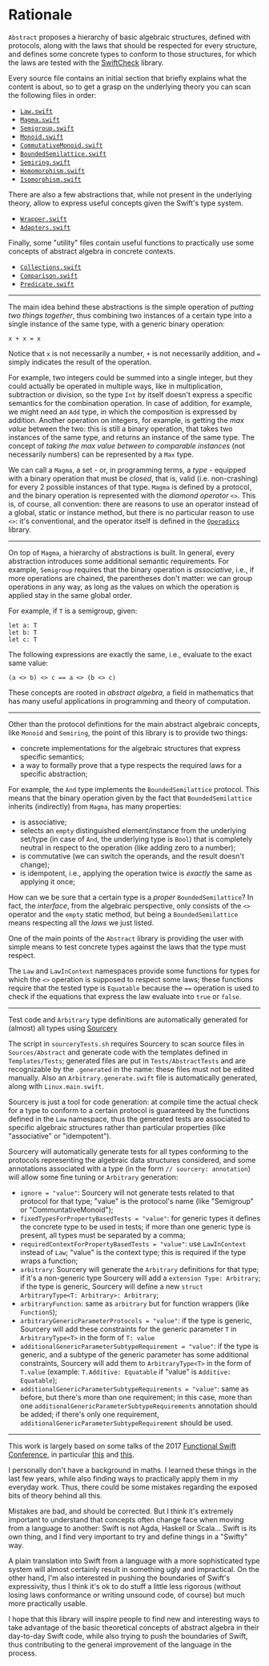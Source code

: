 # Rationale

`Abstract` proposes a hierarchy of basic algebraic structures, defined with protocols, along with the laws that should be respected for every structure, and defines some concrete types to conform to those structures, for which the laws are tested with the [SwiftCheck](https://github.com/typelift/SwiftCheck) library.

Every source file contains an initial section that briefly explains what the content is about, so to get a grasp on the underlying theory you can scan the following files in order:

- [`Law.swift`](Sources/Abstract/Law.swift)
- [`Magma.swift`](Sources/Abstract/Magma.swift)
- [`Semigroup.swift`](Sources/Abstract/Semigroup.swift)
- [`Monoid.swift`](Sources/Abstract/Monoid.swift)
- [`CommutativeMonoid.swift`](Sources/Abstract/CommutativeMonoid.swift)
- [`BoundedSemilattice.swift`](Sources/Abstract/BoundedSemilattice.swift)
- [`Semiring.swift`](Sources/Abstract/Semiring.swift)
- [`Homomorphism.swift`](Sources/Abstract/Homomorphism.swift)
- [`Isomorphism.swift`](Sources/Abstract/Isomorphism.swift)

There are also a few abstractions that, while not present in the underlying theory, allow to express useful concepts given the Swift's type system.

- [`Wrapper.swift`](Sources/Abstract/Wrapper.swift)
- [`Adapters.swift`](Sources/Abstract/Adapters.swift)

Finally, some "utility" files contain useful functions to practically use some concepts of abstract algebra in concrete contexts.

- [`Collections.swift`](Sources/Abstract/Utilities/Collections.swift)
- [`Comparison.swift`](Sources/Abstract/Utilities/Comparison.swift)
- [`Predicate.swift`](Sources/Abstract/Utilities/Predicate.swift)

------

The main idea behind these abstractions is the simple operation of *putting two things together*, thus combining two instances of a certain type into a single instance of the same type, with a generic binary operation:

```
x + x = x
```

Notice that `x` is not necessarily a number, `+` is not necessarily addition, and `=` simply indicates the result of the operation.

For example, two integers could be summed into a single integer, but they could actually be operated in multiple ways, like in multiplication, subtraction or division, so the type `Int` by itself doesn't express a specific semantics for the combination operation. In case of addition, for example, we might need an `Add` type, in which the composition is expressed by addition. Another operation on integers, for example, is getting the *max value* between the two: this is still a binary operation, that takes two instances of the same type, and returns an instance of the same type. The concept of *taking the max value between to comparable instances* (not necessarily numbers) can be represented by a `Max` type.

We can call a `Magma`, a set - or, in programming terms, a *type* - equipped with a binary operation that must be *closed*, that is, valid (i.e. non-crashing) for every 2 possible instances of that type. `Magma` is defined by a protocol, and the binary operation is represented with the *diamond operator* `<>`. This is, of course, all convention: there are reasons to use an operator instead of a global, static or instance method, but there is no particular reason to use `<>`: it's conventional, and the operator itself is defined in the [`Operadics`](https://github.com/typelift/Operadics) library.

---

On top of `Magma`, a hierarchy of abstractions is built. In general, every abstraction introduces some additional semantic requirements. For example, `Semigroup` requires that the binary operation is *associative*, i.e., if more operations are chained, the parentheses don't matter: we can group operations in any way, as long as the values on which the operation is applied stay in the same global order.

For example, if `T` is a semigroup, given:

```
let a: T
let b: T
let c: T
```

The following expressions are exactly the same, i.e., evaluate to the exact same value:

```
(a <> b) <> c == a <> (b <> c)
```

These concepts are rooted in *abstract algebra*, a field in mathematics that has many useful applications in programming and theory of computation.

---

Other than the protocol definitions for the main abstract algebraic concepts, like `Monoid` and `Semiring`, the point of this library is to provide two things:

- concrete implementations for the algebraic structures that express specific semantics;
- a way to formally prove that a type respects the required laws for a specific abstraction;

For example, the `And` type implements the `BoundedSemilattice` protocol. This means that the binary operation given by the fact that `BoundedSemilattice` inherits (indirectly) from `Magma`, has many properties:

- is associative;
- selects an `empty` distinguished element/instance from the underlying set/type (in case of `And`, the underlying type is `Bool`) that is completely neutral in respect to the operation (like adding zero to a number);
- is commutative (we can switch the operands, and the result doesn't change);
- is idempotent, i.e., applying the operation twice is *exactly* the same as applying it once;

How can we be sure that a certain type is a *proper* `BoundedSemilattice`? In fact, the *interface*, from the algebraic perspective, only consists of the `<>` operator and the `empty` static method, but being a `BoundedSemilattice` means respecting all the *laws* we just listed.

One of the main points of the `Abstract` library is providing the user with simple means to test concrete types against the laws that the type must respect.

The `Law` and `LawInContext` namespaces provide some functions for types for which the `<>` operation is supposed to respect some laws; these functions require that the tested type is `Equatable` because the `==` operation is used to check if the equations that express the law evaluate into `true` or `false`. 

------

Test code and `Arbitrary` type definitions are automatically generated for (almost) all types using [Sourcery](https://github.com/krzysztofzablocki/Sourcery)

The script in `sourceryTests.sh` requires Sourcery to scan source files in `Sources/Abstract` and generate code with the templates defined in `Templates/Tests`; generated files are put in `Tests/AbstractTests` and are recognizable by the `.generated` in the name: these files must not be edited manually. Also an `Arbitrary.generate.swift` file is automatically generated, along with `Linux.main.swift`.

Sourcery is just a tool for code generation: at compile time the actual check for a type to conform to a certain protocol is guaranteed by the functions defined in the `Law` namespace, thus the generated tests are associated to specific algebraic structures rather than particular properties (like "associative" or "idempotent").

Sourcery will automatically generate tests for all types conforming to the protocols representing the algebraic data structures considered, and some annotations associated with a type (in the form `// sourcery: annotation`) will allow some fine tuning or `Arbitrary` generation:

- `ignore = "value"`: Sourcery will not generate tests related to that protocol for that type; "value" is the protocol's name (like "Semigroup" or "CommuntativeMonoid");
- `fixedTypesForPropertyBasedTests = "value"`: for generic types it defines the concrete type to be used in tests; if more than one generic type is present, all types must be separated by a comma;
- `requiredContextForPropertyBasedTests = "value"`: use `LawInContext` instead of `Law`; "value" is the context type; this is required if the type wraps a function;
- `arbitrary`: Sourcery will generate the `Arbitrary` definitions for that type; if it's a non-generic type Sourcery will add a `extension Type: Arbitrary`; if the type is generic, Sourcery will define a new `struct ArbitraryType<T: Arbitrary>: Arbitrary`;
- `arbitraryFunction`: same as `arbitrary` but for function wrappers (like `FunctionS`);
- `arbitraryGenericParameterProtocols = "value"`: if the type is generic, Sourcery will add these constraints for the generic parameter `T` in `ArbitraryType<T>` in the form of `T: value`
- `additionalGenericParameterSubtypeRequirement = "value"`: if the type is generic, and a subtype of the generic parameter has some additional constraints, Sourcery will add them to `ArbitraryType<T>` in the form of `T.value` (example: `T.Additive: Equatable` if "value" is `Additive: Equatable`);
- `additionalGenericParameterSubtypeRequirements = "value"`: same as before, but there's more than one requirement; in this case, more than one `additionalGenericParameterSubtypeRequirements` annotation should be added; if there's only one requirement, `additionalGenericParameterSubtypeRequirement` should be used.

------

This work is largely based on some talks of the 2017 [Functional Swift Conference](http://2017.funswiftconf.com), in particular [this](https://www.youtube.com/watch?v=6z9QjDUKkCs) and [this](https://www.youtube.com/watch?v=VFPhPOnPiTY).

I personally don't have a background in maths. I learned these things in the last few years, while also finding ways to practically apply them in my everyday work. Thus, there could be some mistakes regarding the exposed bits of theory behind all this.

Mistakes are bad, and should be corrected. But I think it's extremely important to understand that concepts often change face when moving from a language to another: Swift is not Agda, Haskell or Scala... Swift is its own thing, and I find very important to try and define things in a "Swifty" way.

A plain translation into Swift from a language with a more sophisticated type system will almost certainly result in something ugly and impractical. On the other hand, I'm also interested in pushing the boundaries of Swift's expressivity, thus I think it's ok to do stuff a little less rigorous (without losing laws conformance or writing unsound code, of course) but much more practically usable.

I hope that this library will inspire people to find new and interesting ways to take advantage of the basic theoretical concepts of abstract algebra in their day-to-day Swift code, while also trying to push the boundaries of Swift, thus contributing to the general improvement of the language in the process.
